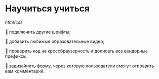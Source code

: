 # Научиться учиться
*html/css*

:black_square_button: подключить другие шрифты; 

:black_square_button: добавить любимые образовательные видео;

:black_square_button: проверить код на кроссбраузерность и дописать все вендорные префиксы;

:black_square_button: задизайнить форму, через которую пользователи смогут отправить вам комментарий.